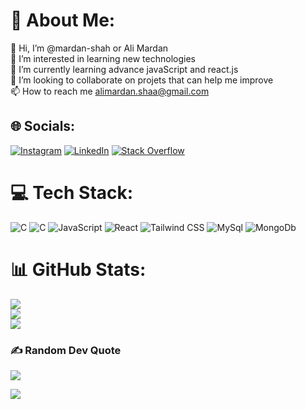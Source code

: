# 💫 About Me:
👋 Hi, I’m @mardan-shah or Ali Mardan<br>👀 I’m interested in learning new technologies<br>🌱 I’m currently learning advance javaScript and react.js<br>💞️ I’m looking to collaborate on projets that can help me improve<br>📫 How to reach me alimardan.shaa@gmail.com


## 🌐 Socials:
[![Instagram](https://img.shields.io/badge/Instagram-%23E4405F.svg?logo=Instagram&logoColor=white)](https://instagram.com/alimardan.shaa) [![LinkedIn](https://img.shields.io/badge/LinkedIn-%230077B5.svg?logo=linkedin&logoColor=white)](https://linkedin.com/in/ali-mardan-187034246) [![Stack Overflow](https://img.shields.io/badge/-Stackoverflow-FE7A16?logo=stack-overflow&logoColor=white)](https://stackoverflow.com/users/15266522) 

# 💻 Tech Stack:
![C](https://img.shields.io/badge/C%2B%2B-%23044F88%20?style=for-the-badge&logo=c&labelColor=%230f0f0f) ![C](https://img.shields.io/badge/C%2B%2B-%23044F88%20?style=for-the-badge&logo=cplusplus&labelColor=%230f0f0f) ![JavaScript](https://img.shields.io/badge/react-%23f0db4f?style=for-the-badge&logo=javascript&labelColor=%230f0f0f) ![React](https://img.shields.io/badge/react-%2361d0fb?style=for-the-badge&logo=react&labelColor=%230f0f0f) ![Tailwind CSS](https://img.shields.io/badge/tailwind-%2322D3EE?style=for-the-badge&logo=tailwindcss&labelColor=%230f0f0f) ![MySql](https://img.shields.io/badge/mysql-blue?style=for-the-badge&logo=mysql&logoColor=white&labelColor=%230f0f0f) ![MongoDb](https://img.shields.io/badge/mongodb-brighgreen?style=for-the-badge&logo=mongodb&labelColor=%230f0f0f)

# 📊 GitHub Stats:
![](https://github-readme-stats.vercel.app/api?username=mardan-shah&theme=dark&hide_border=false&include_all_commits=false&count_private=false)<br/>
![](https://github-readme-streak-stats.herokuapp.com/?user=mardan-shah&theme=dark&hide_border=false)<br/>
![](https://github-readme-stats.vercel.app/api/top-langs/?username=mardan-shah&theme=dark&hide_border=false&include_all_commits=false&count_private=false&layout=compact)

### ✍️ Random Dev Quote
![](https://quotes-github-readme.vercel.app/api?type=horizontal&theme=gruvbox)



[![](https://visitcount.itsvg.in/api?id=mardan-shah&icon=5&color=11)](https://visitcount.itsvg.in)

<!-- Proudly created with GPRM ( https://gprm.itsvg.in ) -->
